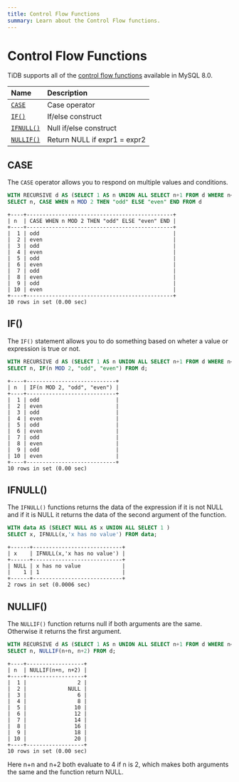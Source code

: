 ```yaml
---
title: Control Flow Functions
summary: Learn about the Control Flow functions.
---
```


# Control Flow Functions

TiDB supports all of the [control flow functions](https://dev.mysql.com/doc/refman/8.0/en/flow-control-functions.html) available in MySQL 8.0.

| Name                                                                                            | Description                       |
|:--------------------------------------------------------------------------------------------------|:----------------------------------|
| [`CASE`](https://dev.mysql.com/doc/refman/8.0/en/flow-control-functions.html#operator_case)       | Case operator                     |
| [`IF()`](https://dev.mysql.com/doc/refman/8.0/en/flow-control-functions.html#function_if)         | If/else construct                 |
| [`IFNULL()`](https://dev.mysql.com/doc/refman/8.0/en/flow-control-functions.html#function_ifnull) | Null if/else construct            |
| [`NULLIF()`](https://dev.mysql.com/doc/refman/8.0/en/flow-control-functions.html#function_nullif) | Return NULL if expr1 = expr2      |


## CASE

The `CASE` operator allows you to respond on multiple values and conditions.

```sql
WITH RECURSIVE d AS (SELECT 1 AS n UNION ALL SELECT n+1 FROM d WHERE n<10)
SELECT n, CASE WHEN n MOD 2 THEN "odd" ELSE "even" END FROM d
```

```
+----+----------------------------------------------+
| n  | CASE WHEN n MOD 2 THEN "odd" ELSE "even" END |
+----+----------------------------------------------+
|  1 | odd                                          |
|  2 | even                                         |
|  3 | odd                                          |
|  4 | even                                         |
|  5 | odd                                          |
|  6 | even                                         |
|  7 | odd                                          |
|  8 | even                                         |
|  9 | odd                                          |
| 10 | even                                         |
+----+----------------------------------------------+
10 rows in set (0.00 sec)
```

## IF()

The `IF()` statement allows you to do something based on wheter a value or expression is true or not.

```sql
WITH RECURSIVE d AS (SELECT 1 AS n UNION ALL SELECT n+1 FROM d WHERE n<10)
SELECT n, IF(n MOD 2, "odd", "even") FROM d;
```

```
+----+----------------------------+
| n  | IF(n MOD 2, "odd", "even") |
+----+----------------------------+
|  1 | odd                        |
|  2 | even                       |
|  3 | odd                        |
|  4 | even                       |
|  5 | odd                        |
|  6 | even                       |
|  7 | odd                        |
|  8 | even                       |
|  9 | odd                        |
| 10 | even                       |
+----+----------------------------+
10 rows in set (0.00 sec)
```

## IFNULL()

The `IFNULL()` functions returns the data of the expression if it is not NULL and if it is NULL it returns the data
of the second argument of the function.

```sql
WITH data AS (SELECT NULL AS x UNION ALL SELECT 1 )
SELECT x, IFNULL(x,'x has no value') FROM data;
```

```
+------+----------------------------+
| x    | IFNULL(x,'x has no value') |
+------+----------------------------+
| NULL | x has no value             |
|    1 | 1                          |
+------+----------------------------+
2 rows in set (0.0006 sec)
```

## NULLIF()

The `NULLIF()` function returns null if both arguments are the same. Otherwise it returns the first argument.

```sql
WITH RECURSIVE d AS (SELECT 1 AS n UNION ALL SELECT n+1 FROM d WHERE n<10)
SELECT n, NULLIF(n+n, n+2) FROM d;
```

```
+----+------------------+
| n  | NULLIF(n+n, n+2) |
+----+------------------+
|  1 |                2 |
|  2 |             NULL |
|  3 |                6 |
|  4 |                8 |
|  5 |               10 |
|  6 |               12 |
|  7 |               14 |
|  8 |               16 |
|  9 |               18 |
| 10 |               20 |
+----+------------------+
10 rows in set (0.00 sec)
```

Here n+n and n+2 both evaluate to 4 if n is 2, which makes both arguments the same and the function return NULL.